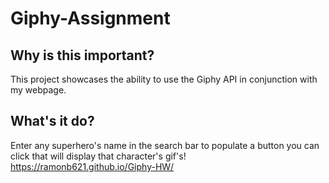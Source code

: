 # Giphy-Assignment
## Why is this important?
This project showcases the ability to use the Giphy API in conjunction with my webpage.
## What's it do?
Enter any superhero's name in the search bar to populate a button you can click that will display that character's gif's!
https://ramonb621.github.io/Giphy-HW/
